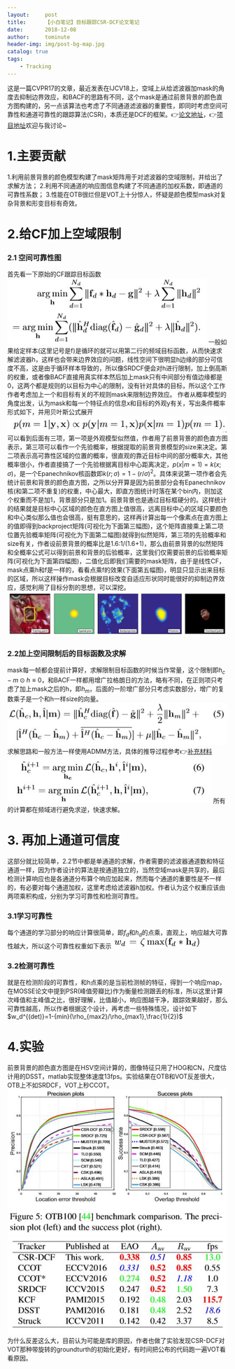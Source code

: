```yaml
---
layout:     post
title:      【小白笔记】目标跟踪CSR-DCF论文笔记
date:       2018-12-08
author:     tominute
header-img: img/post-bg-map.jpg
catalog: true
tags:
    - Tracking
---
```

这是一篇CVPR17的文章，最近发表在IJCV18上，空域上从给滤波器加mask的角度去抑制边界效应，和BACF的思路有不同，这个mask是通过前景背景的颜色直方图构建的，另一点该算法也考虑了不同通道滤波器的重要性，即同时考虑空间可靠性和通道可靠性的跟踪算法(CSR)，本质还是DCF的框架。👉[论文地址](http://openaccess.thecvf.com/content_cvpr_2017/papers/Lukezic_Discriminative_Correlation_Filter_CVPR_2017_paper.pdf)，👉[项目地址](https://github.com/alanlukezic/csr-dcf)欢迎与我讨论~

# 1.主要贡献
1.利用前景背景的颜色模型构建了mask矩阵用于对滤波器的空域限制，并给出了求解方法；
2.利用不同通道的响应图信息构建了不同通道的加权系数，即通道的可靠性系数；
3.性能在OTB很烂但是VOT上十分惊人，怀疑是颜色模型mask对复杂背景和形变目标有奇效。

# 2.给CF加上空域限制
### 2.1 空间可靠性图
首先看一下原始的CF跟踪目标函数
![1](/img/20181208/1.JPG)
一般如果给定样本(这里记号是f)是循环的就可以用第二行的频域目标函数，从而快速求解滤波器h，这样也会带来边界效应的问题，线性空间下很明显h边缘的部分可信度不高，这是由于循环样本导致的，所以像SRDCF便会对h进行限制，加上倒高斯的权重，或者像BACF直接用真实样本然后加上mask只有中间部分有值边缘都是0，这两个都是规则的以目标为中心的限制，没有针对具体的目标，所以这个工作作者考虑加上一个和目标有关的不规则mask来限制边界效应。
作者从概率模型的角度出发，认为mask和每一个特征点的信息x和目标的外观y有关，写出条件概率形式如下，并用贝叶斯公式展开
![2](/img/20181208/2.JPG)
可以看到后面有三项，第一项是外观模型似然值，作者用了前景背景的颜色直方图表示，第三项可以看作一个先验概率，根据提取的前景背景模型的size来决定。第二项表示高可靠性区域的位置的概率，很直观的靠近目标中间的部分概率大，其他概率很小，作者直接搞了一个先验根据离目标中心距离决定，$p(x|m=1)=k(x;\sigma)$，是一个Epanechnikov核函数即$k(r;\sigma)=1-(r/\sigma)^2$。具体来说第一项作者会先统计前景和背景的颜色直方图，之所以分开算是因为前景部分会有Epanechnikov核(和第二项不重复)的权重，中心最大，即直方图统计时落在某个bin内，则加这个权重而不是加1，背景部分只是加1。前景背景也是通过目标框硬分的。这样统计的结果就是目标中心区域的颜色在直方图上值很高，远离目标中心的区域只要颜色和中心类似那么值也会很高，挺有意思的，这样再计算出每一个像素点在直方图上的值即得到backproject矩阵(可视化为下面第三幅图)，这个矩阵直接乘上第二项位置先验概率矩阵(可视化为下面第二幅图)就得到似然矩阵，第三项的先验概率和size有关，作者设前景背景的概率比是1.6:1/(1.6+1)，那么由前景背景的似然矩阵和全概率公式可以得到前景和背景的后验概率，这里我们仅需要前景的后验概率矩阵(可视化为下面第四幅图)，二值化后即我们需要的mask矩阵，由于是线性CF，mask点乘h和f是一样的，看看点乘f的效果(下面第五幅图)，明显只显示出来目标的区域，所以这样操作mask会根据目标改变自适应形状同时能很好的抑制边界效应，感觉利用了目标分割的思想，可以深挖。
![3](/img/20181208/3.JPG)
### 2.2加上空间限制后的目标函数及求解
mask每一帧都会提前计算好，求解限制目标函数的时候当作常量，这个限制即$h_c-m\odot h\equiv 0$，和BACF一样都用增广拉格朗日的方法，略有不同，在正则项只考虑了加上mask之后的h，即$h_m$，后面的一阶增广部分只考虑实数部分，增广的复数乘子是一个和h一样size的向量。
![4](/img/20181208/4.JPG)
求解思路和一般方法一样使用ADMM方法，具体的推导过程参考👉[补充材料](http://openaccess.thecvf.com/content_cvpr_2017/supplemental/Lukezic_Discriminative_Correlation_Filter_2017_CVPR_supplemental.pdf)
![5](/img/20181208/5.JPG)
所有的计算都在频域进行避免求逆，快速求解。
# 3. 再加上通道可信度
这部分就比较简单，2.2节中都是单通道的求解，作者需要的滤波器通道数和特征通道一样，因为作者设计的算法是按通道独立的，当然空域mask是共享的，最后检测计算响应也是各通道分布算个响应加起来，然而每个通道的重要性是不一样的，有必要对每个通道加权，这里考虑给滤波器h加权。作者认为这个权重应该由两项乘积构成，分别为学习可靠性和检测可靠性。
### 3.1学习可靠性
每个通道的学习部分的响应计算很简单，即$f_d$和$h_d$的点乘，直观上，响应越大可靠性越大，所以这个可靠性权重如下表示
![6](/img/20181208/6.JPG)
### 3.2检测可靠性
就是在检测阶段的可靠性，和h点乘的是当前检测帧的特征，得到一个响应map，在MOSSE论文中提到PSR(峰值旁瓣比)作为衡量检测跟丢的标准，所以这里计算次峰值和主峰值之比，很好理解，比值越小，响应图越干净，跟踪效果越好，那么可靠性越高，所以作者根据这个设计，再考虑一些特殊情况，设计如下
$w_d^{(det)}=1-{min}(\rho_{max2}/\rho_{max1},\frac{1}{2})$
# 4.实验
前景背景的颜色直方图是在HSV空间计算的，图像特征只用了HOG和CN，尺度估计用的DSST，matlab实现整体速度13fps。实验结果在OTB和VOT反差很大，OTB上不如SRDCF，VOT上秒CCOT。
![7](/img/20181208/7.JPG)
![8](/img/20181208/8.JPG)
为什么反差这么大，目前认为可能是库的原因，作者也做了实验发现CSR-DCF对VOT那种带旋转的groundturth的初始化更好，有时间把公布的代码跑一遍VOT看看原因。




